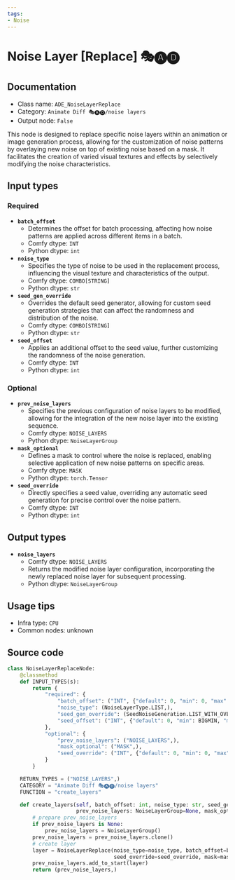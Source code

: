 ```yaml
---
tags:
- Noise
---
```


# Noise Layer [Replace] 🎭🅐🅓
## Documentation
- Class name: `ADE_NoiseLayerReplace`
- Category: `Animate Diff 🎭🅐🅓/noise layers`
- Output node: `False`

This node is designed to replace specific noise layers within an animation or image generation process, allowing for the customization of noise patterns by overlaying new noise on top of existing noise based on a mask. It facilitates the creation of varied visual textures and effects by selectively modifying the noise characteristics.
## Input types
### Required
- **`batch_offset`**
    - Determines the offset for batch processing, affecting how noise patterns are applied across different items in a batch.
    - Comfy dtype: `INT`
    - Python dtype: `int`
- **`noise_type`**
    - Specifies the type of noise to be used in the replacement process, influencing the visual texture and characteristics of the output.
    - Comfy dtype: `COMBO[STRING]`
    - Python dtype: `str`
- **`seed_gen_override`**
    - Overrides the default seed generator, allowing for custom seed generation strategies that can affect the randomness and distribution of the noise.
    - Comfy dtype: `COMBO[STRING]`
    - Python dtype: `str`
- **`seed_offset`**
    - Applies an additional offset to the seed value, further customizing the randomness of the noise generation.
    - Comfy dtype: `INT`
    - Python dtype: `int`
### Optional
- **`prev_noise_layers`**
    - Specifies the previous configuration of noise layers to be modified, allowing for the integration of the new noise layer into the existing sequence.
    - Comfy dtype: `NOISE_LAYERS`
    - Python dtype: `NoiseLayerGroup`
- **`mask_optional`**
    - Defines a mask to control where the noise is replaced, enabling selective application of new noise patterns on specific areas.
    - Comfy dtype: `MASK`
    - Python dtype: `torch.Tensor`
- **`seed_override`**
    - Directly specifies a seed value, overriding any automatic seed generation for precise control over the noise pattern.
    - Comfy dtype: `INT`
    - Python dtype: `int`
## Output types
- **`noise_layers`**
    - Comfy dtype: `NOISE_LAYERS`
    - Returns the modified noise layer configuration, incorporating the newly replaced noise layer for subsequent processing.
    - Python dtype: `NoiseLayerGroup`
## Usage tips
- Infra type: `CPU`
- Common nodes: unknown


## Source code
```python
class NoiseLayerReplaceNode:
    @classmethod
    def INPUT_TYPES(s):
        return {
            "required": {
                "batch_offset": ("INT", {"default": 0, "min": 0, "max": BIGMAX}),
                "noise_type": (NoiseLayerType.LIST,),
                "seed_gen_override": (SeedNoiseGeneration.LIST_WITH_OVERRIDE,),
                "seed_offset": ("INT", {"default": 0, "min": BIGMIN, "max": BIGMAX}),
            },
            "optional": {
                "prev_noise_layers": ("NOISE_LAYERS",),
                "mask_optional": ("MASK",),
                "seed_override": ("INT", {"default": 0, "min": 0, "max": 0xffffffffffffffff, "forceInput": True}),
            }
        }

    RETURN_TYPES = ("NOISE_LAYERS",)
    CATEGORY = "Animate Diff 🎭🅐🅓/noise layers"
    FUNCTION = "create_layers"

    def create_layers(self, batch_offset: int, noise_type: str, seed_gen_override: str, seed_offset: int,
                      prev_noise_layers: NoiseLayerGroup=None, mask_optional: Tensor=None, seed_override: int=None,):
        # prepare prev_noise_layers
        if prev_noise_layers is None:
            prev_noise_layers = NoiseLayerGroup()
        prev_noise_layers = prev_noise_layers.clone()
        # create layer
        layer = NoiseLayerReplace(noise_type=noise_type, batch_offset=batch_offset, seed_gen_override=seed_gen_override, seed_offset=seed_offset,
                                  seed_override=seed_override, mask=mask_optional)
        prev_noise_layers.add_to_start(layer)
        return (prev_noise_layers,)

```
